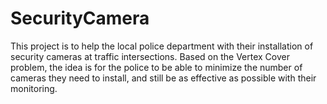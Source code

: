 # SecurityCamera
This project is to help the local police department with their installation of security cameras at traffic intersections. Based on the Vertex Cover problem, the idea is for the police to be able to minimize the number of cameras they need to install, and still be as effective as possible with their monitoring.
